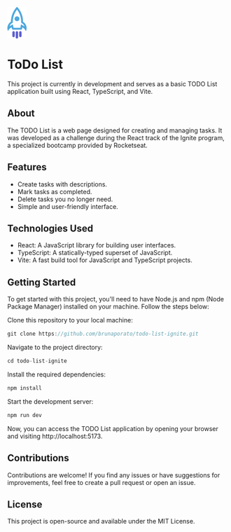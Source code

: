 ![ToDo List logo](./src/assets/logo.svg)
# ToDo List

This project is currently in development and serves as a basic TODO List application built using React, TypeScript, and Vite.

## About
The TODO List is a web page designed for creating and managing tasks. It was developed as a challenge during the React track of the Ignite program, a specialized bootcamp provided by Rocketseat.

## Features
- Create tasks with descriptions.
- Mark tasks as completed.
- Delete tasks you no longer need.
- Simple and user-friendly interface.

## Technologies Used
* React: A JavaScript library for building user interfaces.
* TypeScript: A statically-typed superset of JavaScript.
* Vite: A fast build tool for JavaScript and TypeScript projects.

## Getting Started
To get started with this project, you'll need to have Node.js and npm (Node Package Manager) installed on your machine. Follow the steps below:

Clone this repository to your local machine:

``` ts
git clone https://github.com/brunaporato/todo-list-ignite.git
```

Navigate to the project directory:

``` ts
cd todo-list-ignite
```

Install the required dependencies:

``` ts
npm install
```
Start the development server:

``` ts
npm run dev
```

Now, you can access the TODO List application by opening your browser and visiting http://localhost:5173.

## Contributions
Contributions are welcome! If you find any issues or have suggestions for improvements, feel free to create a pull request or open an issue.

## License
This project is open-source and available under the MIT License.

